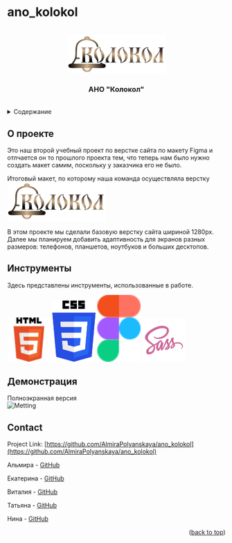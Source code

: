 # ano_kolokol

<br />
<div align="center">
    <img src="./assets/images/header_main/logo.png" alt="Logo">
  </a>
  <h3 align="center">АНО "Колокол"</h3>
    <br />

</div>

<details>
  <summary>Содержание</summary>
  <ol>
    <li>
      <a href="#about-the-project">О проекте</a>
      <ul>
        <li><a href="#built-with">Инструменты</a></li>
      </ul>
    </li>
    <li><a href="#usage">Демонстрация</a></li>
    <li><a href="#contact">Команда</a></li>
  </ol>
</details>

## О проекте

Это наш второй учебный проект по верстке сайта по макету Figma и отлчается он то прошлого проекта тем, что теперь нам было нужно создать макет самим, поскольку у заказчика его не было.

Итоговый макет, по которому наша команда осуществляла верстку [![Product Screen Shot][product-screenshot]](<https://www.figma.com/file/QAB23bTFS78wEAUSo6RAjK/%D0%90%D0%9D%D0%9E-%D0%9A%D0%BE%D0%BB%D0%BE%D0%BA%D0%BE%D0%BB-(2-%D0%B2%D0%B5%D1%80%D1%81%D0%B8%D1%8F)?type=design&node-id=1%3A283&mode=design&t=Jyg0XzNpVhEBb7oh-1> "Макет")

В этом проекте мы сделали базовую верстку сайта шириной 1280px.
Далее мы планируем добавить адаптивность для экранов разных размеров: телефонов, планшетов, ноутбуков и больших десктопов.

## Инструменты

Здесь представлены инструменты, использованные в работе.

<img src="./assets/images/readmi/html.svg" alt="HTML5" width="100">  
<img src="./assets/images/readmi/css.svg" alt="CSS3" width="100">
<img src="./assets/images/readmi/figma.svg" alt="Figma" width="100" styles="margin-right:2vw">
<img src="./assets/images/readmi/sass.svg" alt="SASS" width="100">

## Демонстрация

Полноэкранная версия
<br />
<img src="./assets/gif/Metting.gif" alt="Metting" width="1200">
<br />

## Contact

Project Link: [https://github.com/AlmiraPolyanskaya/ano_kolokol](https://github.com/AlmiraPolyanskaya/ano_kolokol)

Альмира - [GitHub](https://github.com/AlmiraPolyanskaya)

Екатерина - [GitHub](https://github.com/Katerina-99)

Виталия - [GitHub](https://github.com/vitalia-kokhanova)

Татьяна - [GitHub](https://github.com/Rododondron)

Нина - [GitHub](https://github.com/mercurialli)

<p align="right">(<a href="#readme-top">back to top</a>)</p>

[contributors-shield]: https://img.shields.io/github/contributors/othneildrew/Best-README-Template.svg?style=for-the-badge
[product-screenshot]: ./assets/images/header_main/logo.png
[contributors-url]: https://github.com/othneildrew/Best-README-Template/graphs/contributors
[forks-shield]: https://img.shields.io/github/forks/othneildrew/Best-README-Template.svg?style=for-the-badge
[forks-url]: https://github.com/othneildrew/Best-README-Template/network/members
[stars-shield]: https://img.shields.io/github/stars/othneildrew/Best-README-Template.svg?style=for-the-badge
[stars-url]: https://github.com/othneildrew/Best-README-Template/stargazers
[issues-shield]: https://img.shields.io/github/issues/othneildrew/Best-README-Template.svg?style=for-the-badge
[issues-url]: https://github.com/othneildrew/Best-README-Template/issues
[license-shield]: https://img.shields.io/github/license/othneildrew/Best-README-Template.svg?style=for-the-badge
[license-url]: https://github.com/othneildrew/Best-README-Template/blob/master/LICENSE.txt
